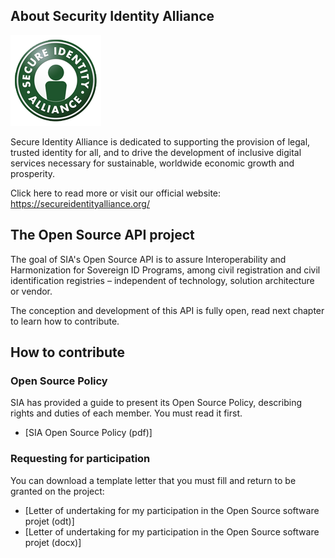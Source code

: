 ## About Security Identity Alliance

![SIA Logo](/images/sia_logo.png)

Secure Identity Alliance is dedicated to supporting the provision of legal, trusted identity for all, and to drive the development of inclusive digital services necessary for sustainable, worldwide economic growth and prosperity.

Click here to read more or visit our official website: https://secureidentityalliance.org/

## The Open Source API project

The goal of SIA's Open Source API is to assure Interoperability and Harmonization for Sovereign ID Programs, among civil registration and civil identification registries – independent of technology, solution architecture or vendor.

The conception and development of this API is fully open, read next chapter to learn how to contribute.

## How to contribute

### Open Source Policy

SIA has provided a guide to present its Open Source Policy, describing rights and duties of each member. You must read it first.
* [SIA Open Source Policy (pdf)]

### Requesting for participation

You can download a template letter that you must fill and return to be granted on the project:
* [Letter of undertaking for my participation in the Open Source software projet (odt)]
* [Letter of undertaking for my participation in the Open Source software projet (docx)]
